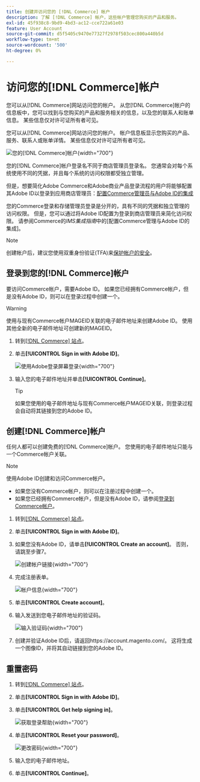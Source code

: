 ```yaml
---
title: 创建并访问您的 [!DNL Commerce] 帐户
description: 了解 [!DNL Commerce] 帐户，这些帐户管理您购买的产品和服务。
exl-id: 45f938c8-9bd9-4bd3-ac12-cce722a61e03
feature: User Account
source-git-commit: d5f5405c9470e77327f2978f503cec800a440b5d
workflow-type: tm+mt
source-wordcount: '500'
ht-degree: 0%

---
```



# 访问您的[!DNL Commerce]帐户

您可以从[!DNL Commerce]网站访问您的帐户。 从您[!DNL Commerce]帐户的信息板中，您可以找到与您购买的产品和服务相关的信息，以及您的联系人和账单信息。 某些信息仅对许可证所有者可见。

您可以从[!DNL Commerce]网站访问您的帐户。 帐户信息板显示您购买的产品、服务、联系人或账单详情。 某些信息仅对许可证所有者可见。

![您的[!DNL Commerce]帐户](./assets/home-acct.png){width="700"}

您的[!DNL Commerce]帐户登录名不同于商店管理员登录名。 您通常会对每个系统使用不同的凭据，并且每个系统的访问权限都受独立管理。

但是，想要简化Adobe Commerce和Adobe商业产品登录流程的用户将能够配置其Adobe ID以登录到应用商店管理员：[配置Commerce管理员与Adobe ID的集成](https://experienceleague.adobe.com/en/docs/commerce-admin/start/admin/ims/adobe-ims-config)

您的Commerce登录和存储管理员登录是分开的，具有不同的凭据和独立管理的访问权限。 但是，您可以通过将Adobe ID配置为登录到商店管理员来简化访问权限。 请参阅Commerce的&#x200B;*IMS集成指南*&#x200B;中的[配置Commerce管理与Adobe ID的集成]。

>[!NOTE]
>
>创建帐户后，建议您使用双重身份验证(TFA)来[保护帐户的安全](commerce-account-secure.md)。

## 登录到您的[!DNL Commerce]帐户

要访问Commerce帐户，需要Adobe ID。 如果您已经拥有Commerce帐户，但是没有Adobe ID，则可以在登录过程中创建一个。

>[!WARNING]
>
>使用与现有Commerce帐户MAGEID关联的电子邮件地址来创建Adobe ID。 使用其他全新的电子邮件地址可创建新的MAGEID。

1. 转到[[!DNL Commerce] 站点](https://account.magento.com/customer/account/login/)。

1. 单击&#x200B;**[!UICONTROL Sign in with Adobe ID]**。

   ![使用Adobe登录屏幕登录](./assets/sign-in-with-adobe.png){width="700"}

1. 输入您的电子邮件地址并单击&#x200B;**[!UICONTROL Continue]**。

   >[!TIP]
   >
   >如果您使用的电子邮件地址与现有Commerce帐户MAGEID关联，则登录过程会自动将其链接到您的Adobe ID。

## 创建[!DNL Commerce]帐户

任何人都可以创建免费的[!DNL Commerce]帐户。 您使用的电子邮件地址只能与一个Commerce帐户关联。

>[!NOTE]
>
>使用Adobe ID创建和访问Commerce帐户。
>- 如果您没有Commerce帐户，则可以在注册过程中创建一个。
>- 如果您已经拥有Commerce帐户，但是没有Adobe ID，请参阅[登录到Commerce帐户](#log-in-to-your-dnl-commerce-account)。

1. 转到[[!DNL Commerce] 站点](https://account.magento.com/customer/account/login/)。

1. 单击&#x200B;**[!UICONTROL Sign in with Adobe ID]**。

1. 如果您没有Adobe ID，请单击&#x200B;**[!UICONTROL Create an account]**。 否则，请跳至步骤7。

   ![创建帐户链接](./assets/account-create-link.png){width="700"}

1. 完成注册表单。

   ![帐户信息](./assets/account-create.png){width="700"}

1. 单击&#x200B;**[!UICONTROL Create account]**。

1. 输入发送到您电子邮件地址的验证码。

   ![输入验证码](./assets/verification-code.png){width="700"}

1. 创建并验证Adobe ID后，请返回https://account.magento.com/。 这将生成一个图像ID，并将其自动链接到您的Adobe ID。

## 重置密码

1. 转到[[!DNL Commerce] 站点](https://account.magento.com/customer/account/login/)。

1. 单击&#x200B;**[!UICONTROL Sign in with Adobe ID]**。

1. 单击&#x200B;**[!UICONTROL Get help signing in]**。

   ![获取登录帮助](./assets/sign-in-get-help.png){width="700"}

1. 单击&#x200B;**[!UICONTROL Reset your password]**。

   ![更改密码](./assets/change-password.png){width="700"}

1. 输入您的电子邮件地址。

1. 单击&#x200B;**[!UICONTROL Continue]**。
